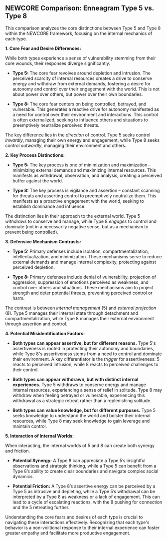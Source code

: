 ## NEWCORE Comparison: Enneagram Type 5 vs. Type 8

This comparison analyzes the core distinctions between Type 5 and Type 8 within the NEWCORE framework, focusing on the internal mechanics of each type.

**1. Core Fear and Desire Differences:**

While both types experience a sense of vulnerability stemming from their core wounds, their responses diverge significantly.

* **Type 5:**  The core fear revolves around depletion and intrusion.  The perceived scarcity of internal resources creates a drive to conserve energy and withdraw from external demands, fostering a desire for autonomy and control over their engagement with the world.  This is not about power over others, but power over their own boundaries.

* **Type 8:** The core fear centers on being controlled, betrayed, and vulnerable.  This generates a reactive drive for autonomy manifested as a need for control over their environment and interactions.  This control is often externalized, seeking to influence others and situations to preemptively neutralize perceived threats.

The key difference lies in the *direction* of control. Type 5 seeks control *inwardly*, managing their own energy and engagement, while Type 8 seeks control *outwardly*, managing their environment and others.

**2. Key Process Distinctions:**

* **Type 5:** The key process is one of minimization and maximization – minimizing external demands and maximizing internal resources.  This manifests as withdrawal, observation, and analysis, creating a perceived buffer against the world.

* **Type 8:** The key process is vigilance and assertion – constant scanning for threats and asserting control to preemptively neutralize them.  This manifests as a proactive engagement with the world, seeking to establish dominance and influence.

The distinction lies in their approach to the external world. Type 5 *withdraws* to conserve and manage, while Type 8 *engages* to control and dominate (not in a necessarily negative sense, but as a mechanism to prevent being controlled).

**3. Defensive Mechanism Contrasts:**

* **Type 5:**  Primary defenses include isolation, compartmentalization, intellectualization, and minimization. These mechanisms serve to reduce external demands and manage internal complexity, protecting against perceived depletion.

* **Type 8:**  Primary defenses include denial of vulnerability, projection of aggression, suppression of emotions perceived as weakness, and control over others and situations. These mechanisms aim to project strength and deter potential threats, preventing perceived control or harm.

The contrast is between *internal management* (5) and *external projection* (8). Type 5 manages their internal state through detachment and compartmentalization, while Type 8 manages their external environment through assertion and control.

**4. Potential Misidentification Factors:**

* **Both types can appear assertive, but for different reasons.** Type 5's assertiveness is rooted in protecting their autonomy and boundaries, while Type 8's assertiveness stems from a need to control and dominate their environment.  A key differentiator is the *trigger* for assertiveness:  5 reacts to perceived intrusion, while 8 reacts to perceived challenges to their control.

* **Both types can appear withdrawn, but with distinct internal experiences.**  Type 5 withdraws to conserve energy and manage internal resources, experiencing a sense of relief in solitude. Type 8 may withdraw when feeling betrayed or vulnerable, experiencing this withdrawal as a strategic retreat rather than a replenishing solitude.

* **Both types can value knowledge, but for different purposes.** Type 5 seeks knowledge to understand the world and bolster their internal resources, while Type 8 may seek knowledge to gain leverage and maintain control.

**5. Interaction of Internal Worlds:**

When interacting, the internal worlds of 5 and 8 can create both synergy and friction.

* **Potential Synergy:** A Type 8 can appreciate a Type 5’s insightful observations and strategic thinking, while a Type 5 can benefit from a Type 8’s ability to create clear boundaries and navigate complex social dynamics.

* **Potential Friction:** A Type 8’s assertive energy can be perceived by a Type 5 as intrusive and depleting, while a Type 5’s withdrawal can be interpreted by a Type 8 as weakness or a lack of engagement.  This can lead to a cycle of escalating reactions, with the 8 pushing for connection and the 5 retreating further.

Understanding the core fears and desires of each type is crucial to navigating these interactions effectively. Recognizing that each type's behavior is a non-volitional response to their internal experience can foster greater empathy and facilitate more productive engagement.
